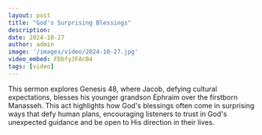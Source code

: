 ```yaml
---
layout: post
title: "God's Surprising Blessings"
description:
date: 2024-10-27
author: admin
image: '/images/video/2024-10-27.jpg'
video_embed: FDbfyJFAcB4
tags: [video]
---
```


This sermon explores Genesis 48, where Jacob, defying cultural expectations, blesses his younger grandson Ephraim over the firstborn Manasseh. This act highlights how God's blessings often come in surprising ways that defy human plans, encouraging listeners to trust in God's unexpected guidance and be open to His direction in their lives.

